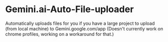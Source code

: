 # Gemini.ai-Auto-File-uploader
Automatically uploads files for you if you have a large project to upload (from local machine) to Gemini.google.com/app (Doesn't currently work on chrome profiles, working on a workaround for that.)
